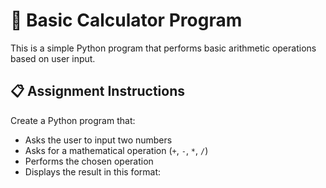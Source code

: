 # 🧮 Basic Calculator Program

This is a simple Python program that performs basic arithmetic operations based on user input.

## 📋 Assignment Instructions

Create a Python program that:

- Asks the user to input two numbers
- Asks for a mathematical operation (`+`, `-`, `*`, `/`)
- Performs the chosen operation
- Displays the result in this format:

